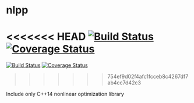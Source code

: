 # nlpp

<<<<<<< HEAD
[![Build Status](https://travis-ci.org/matheuspf/nlpp.svg?branch=master)](https://travis-ci.org/matheuspf/nlpp) [![Coverage Status](https://coveralls.io/repos/github/matheuspf/nlpp/badge.svg?branch=master)](https://coveralls.io/github/matheuspf/nlpp?branch=master)
=======
[![Build Status](https://travis-ci.org/matheuspf/Handy.svg?branch=master)](https://travis-ci.org/matheuspf/Handy) [![Coverage Status](https://coveralls.io/repos/github/matheuspf/Handy/badge.svg?branch=master)](https://coveralls.io/github/matheuspf/Handy?branch=master)
>>>>>>> 754ef9d02f4afc1fcceb8c4267df7ab4cc7d42c3


Include only C++14 nonlinear optimization library